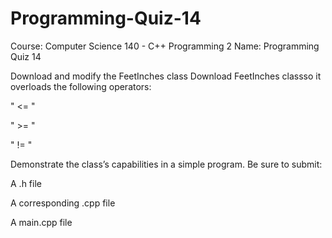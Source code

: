 # Programming-Quiz-14

Course: Computer Science 140 - C++ Programming 2
Name: Programming Quiz 14

Download and modify the FeetInches class  Download FeetInches classso it overloads the following operators:

   " <= "

   " >= "

   " != "

 Demonstrate the class’s capabilities in a simple program. Be sure to submit:

A .h file

A corresponding .cpp file

A main.cpp file
